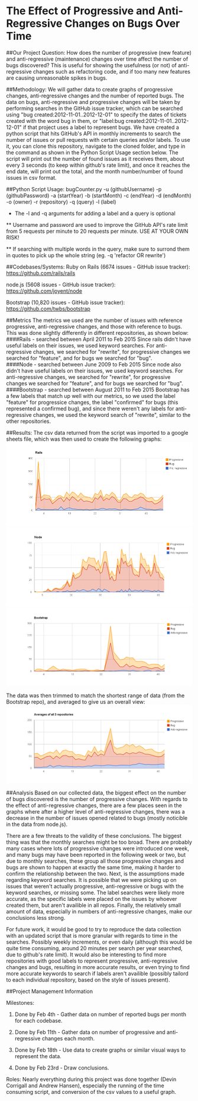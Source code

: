 # The Effect of Progressive and Anti-Regressive Changes on Bugs Over Time

##Our Project Question: 
How does the number of progressive (new feature) and anti-regressive (maintenance) changes over time affect the number of bugs discovered?
This is useful for showing the usefulness (or not) of anti-regressive changes such as refactoring code, and if too many new features are causing unreasonable spikes in bugs.

##Methodology: 
We will gather data to create graphs of progressive changes, anti-regressive changes and the number of reported bugs. The data on bugs, anti-regressive and progressive changes will be taken by performing searches in the GitHub issue tracker, which can be searched using "bug created:2012-11-01..2012-12-01" to specify the dates of tickets created with the word bug in them, or "label:bug created:2012-11-01..2012-12-01" if that project uses a label to represent bugs. We have created a python script that hits GitHub's API in monthly increments to search the number of issues or pull requests with certain queries and/or labels. To use it, you can clone this repository, navigate to the cloned folder, and type in the command as shown in the Python Script Usage section below. The script will print out the number of found issues as it receives them, about every 3 seconds (to keep within github's rate limit), and once it reaches the end date, will print out the total, and the month number/number of found issues in csv format.

##Python Script Usage:
bugCounter.py -u (githubUsername) -p (githubPassword) -a (startYear) -b (startMonth) -c (endYear) -d (endMonth) -o (owner) -r (repository) -q (query) -l (label)

* The -l and -q arguments for adding a label and a query is optional

** Username and password are used to improve the GitHub API's rate limit from 5 requests per minute to 20 requests per minute. USE AT YOUR OWN RISK!

** If searching with multiple words in the query, make sure to surrond them in quotes to pick up the whole string (eg. -q 'refactor OR rewrite')

##Codebases/Systems: 
Ruby on Rails (6674 issues - GitHub issue tracker): https://github.com/rails/rails

node.js (5608 issues - GitHub issue tracker): https://github.com/joyent/node 

Bootstrap (10,820 issues - GitHub issue tracker): https://github.com/twbs/bootstrap

##Metrics
The metrics we used are the number of issues with reference progressive, anti-regressive changes, and those with reference to bugs. This was done slightly differently in different repositories, as shown below:
####Rails - searched between April 2011 to Feb 2015
Since rails didn't have useful labels on their issues, we used keyword searches. For anti-regressive changes, we searched for "rewrite", for progressive changes we searched for "feature", and for bugs we searched for "bug". 			
####Node - searched between June 2009 to Feb 2015
Since node also didn't have useful labels on their issues, we used keyword searches. For anti-regressive changes, we searched for "rewrite", for progressive changes we searched for "feature", and for bugs we searched for "bug". 
####Bootstrap - searched between August 2011 to Feb 2015
Bootstrap has a few labels that match up well with our metrics, so we used the label "feature" for progressice changes, the label "confirmed" for bugs (this represented a confirmed bug), and since there weren't any labels for anti-regressive changes, we used the keyword search of "rewrite", similar to the other repositories.		 

##Results:
The csv data returned from the script was imported to a google sheets file, which was then used to create the following graphs:
![Rails](Rails.png "Rails")
![Node](Node.png "Node")
![Bootstrap](Bootstrap.png "Bootstrap")

The data was then trimmed to match the shortest range of data (from the Bootstrap repo), and averaged to give us an overall view:
![Averages](Averages.png "Averages")	
	
##Analysis
Based on our collected data, the biggest effect on the number of bugs discovered is the number of progressive changes. With regards to the effect of anti-regressive changes, there are a few places seen in the graphs where after a higher level of anti-regressive changes, there was a decrease in the number of issues opened related to bugs (mostly noticible in the data from node.js).

There are a few threats to the validity of these conclusions. The biggest thing was that the monthly searches might be too broad. There are probably many cases where lots of progressive changes were introduced one week, and many bugs may have been reported in the following week or two, but due to monthly searches, these group all those progressive changes and bugs are shown to happen at exactly the same time, making it harder to confirm the relationship between the two. Next, is the assumptions made regarding keyword searches. It is possible that we were picking up on issues that weren't actually progressive, anti-regressive or bugs with the keyword searches, or missing some. The label searches were likely more accurate, as the specific labels were placed on the issues by whoever created them, but aren't availible in all repos. Finally, the relatively small amount of data, especially in numbers of anti-regressive changes, make our conclusions less strong.

For future work, it would be good to try to reproduce the data collection with an updated script that is more granular with regards to time in the searches. Possibly weekly increments, or even daily (although this would be quite time consuming, around 20 minutes per search per year searched, due to github's rate limit). It would also be interesting to find more repositories with good labels to represent progressive, anti-regressive changes and bugs, resulting in more accurate results, or even trying to find more accurate keywords to search if labels aren't availible (possibly tailord to each individual repository, based on the style of issues present).

##Project Management Information

Milestones: 

1. Done by Feb 4th - Gather data on number of reported bugs per month for each codebase.

2. Done by Feb 11th - Gather data on number of progressive and anti-regressive changes each month.

3. Done by Feb 18th - Use data to create graphs or similar visual ways to represent the data.

4. Done by Feb 23rd - Draw conclusions.


Roles: Nearly everything during this project was done together (Devin Corrigall and Andrew Hansen), especially the running of the time consuming script, and conversion of the csv values to a useful graph.






